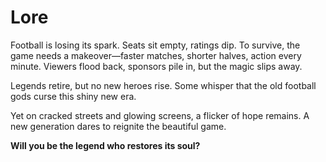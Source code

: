 # Lore

Football is losing its spark. Seats sit empty, ratings dip. To survive, the game needs a makeover—faster matches, shorter halves, action every minute. Viewers flood back, sponsors pile in, but the magic slips away.

Legends retire, but no new heroes rise. Some whisper that the old football gods curse this shiny new era.

Yet on cracked streets and glowing screens, a flicker of hope remains. A new generation dares to reignite the beautiful game.

**Will you be the legend who restores its soul?**
